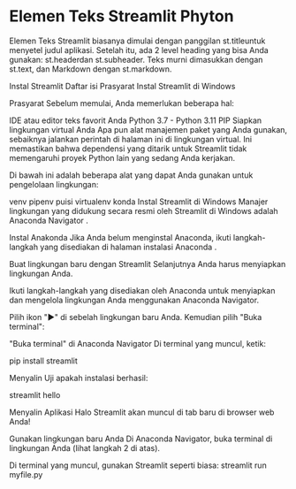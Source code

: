 # Elemen Teks Streamlit Phyton
Elemen Teks Streamlit biasanya dimulai dengan panggilan st.titleuntuk menyetel judul aplikasi. Setelah itu, ada 2 level heading yang bisa Anda gunakan: st.headerdan st.subheader.  Teks murni dimasukkan dengan st.text, dan Markdown dengan st.markdown.

Instal Streamlit
Daftar isi
Prasyarat
Instal Streamlit di Windows

Prasyarat
Sebelum memulai, Anda memerlukan beberapa hal:

IDE atau editor teks favorit Anda
Python 3.7 - Python 3.11
PIP
Siapkan lingkungan virtual Anda
Apa pun alat manajemen paket yang Anda gunakan, sebaiknya jalankan perintah di halaman ini di lingkungan virtual. Ini memastikan bahwa dependensi yang ditarik untuk Streamlit tidak memengaruhi proyek Python lain yang sedang Anda kerjakan.

Di bawah ini adalah beberapa alat yang dapat Anda gunakan untuk pengelolaan lingkungan:

venv
pipenv
puisi
virtualenv
konda
Instal Streamlit di Windows
Manajer lingkungan yang didukung secara resmi oleh Streamlit di Windows adalah Anaconda Navigator .

Instal Anakonda
Jika Anda belum menginstal Anaconda, ikuti langkah-langkah yang disediakan di halaman instalasi Anaconda .

Buat lingkungan baru dengan Streamlit
Selanjutnya Anda harus menyiapkan lingkungan Anda.

Ikuti langkah-langkah yang disediakan oleh Anaconda untuk menyiapkan dan mengelola lingkungan Anda menggunakan Anaconda Navigator.

Pilih ikon "▶" di sebelah lingkungan baru Anda. Kemudian pilih "Buka terminal":

"Buka terminal" di Anaconda Navigator
Di terminal yang muncul, ketik:

pip install streamlit

Menyalin
Uji apakah instalasi berhasil:

streamlit hello

Menyalin
Aplikasi Halo Streamlit akan muncul di tab baru di browser web Anda!

Gunakan lingkungan baru Anda
Di Anaconda Navigator, buka terminal di lingkungan Anda (lihat langkah 2 di atas).

Di terminal yang muncul, gunakan Streamlit seperti biasa:
streamlit run myfile.py
